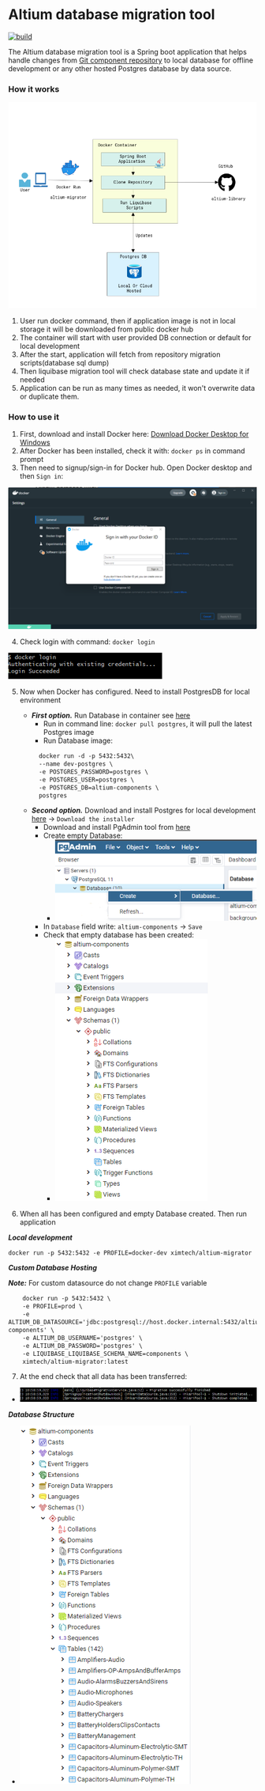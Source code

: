 # Altium database migration tool

[![build](https://github.com/ximtech/altium-migrator/actions/workflows/build.yml/badge.svg?branch=main)](https://github.com/ximtech/altium-migrator/actions/workflows/build.yml)

The Altium database migration tool is a Spring boot application that helps handle changes from
[Git component repository](https://github.com/ximtech/altium-library) to local database for offline development
or any other hosted Postgres database by data source.


### How it works

![<img width="20" height="20"/>](assets/diagram.png)

1. User run docker command, then if application image is not in local storage it will be downloaded from public docker hub
2. The container will start with user provided DB connection or default for local development
3. After the start, application will fetch from repository migration scripts(database sql dump)
4. Then liquibase migration tool will check database state and update it if needed
5. Application can be run as many times as needed, it won't overwrite data or duplicate them.


### How to use it

1. First, download and install Docker here: [Download Docker Desktop for Windows](https://www.docker.com/products/docker-desktop/)
2. After Docker has been installed, check it with: `docker ps` in command prompt
3. Then need to signup/sign-in for Docker hub. Open Docker desktop and then `Sign in`: 

![<img width="20" height="20"/>](assets/docker_config.png)

4. Check login with command: `docker login`

![<img width="20" height="20"/>](assets/docker_login.png)

5. Now when Docker has configured. Need to install PostgresDB for local environment
    - ***First option.*** Run Database in container see [here](https://hub.docker.com/_/postgres)
      - Run in command line: `docker pull postgres`, it will pull the latest Postgres image
      - Run Database image: 
      ```
        docker run -d -p 5432:5432\
        --name dev-postgres \
        -e POSTGRES_PASSWORD=postgres \
        -e POSTGRES_USER=postgres \
        -e POSTGRES_DB=altium-components \
        postgres
      ```
    - ***Second option.*** Download and install Postgres for local development [here](https://www.postgresql.org/download/windows/) -> `Download the installer`
        - Download and install PgAdmin tool from [here](https://www.pgadmin.org/)
        - Create empty Database: 
          - ![<img width="20" height="20"/>](assets/database.png)
        - In `Database` field write: `altium-components` -> `Save`
        - Check that empty database has been created: 
          - ![<img width="20" height="20"/>](assets/empty_database.png)
          
6. When all has been configured and empty Database created. Then run application

***Local development***
``` text
docker run -p 5432:5432 -e PROFILE=docker-dev ximtech/altium-migrator
```

***Custom Database Hosting***

***Note:*** For custom datasource do not change `PROFILE` variable

```text
    docker run -p 5432:5432 \
    -e PROFILE=prod \
    -e ALTIUM_DB_DATASOURCE='jdbc:postgresql://host.docker.internal:5432/altium-components' \
    -e ALTIUM_DB_USERNAME='postgres' \
    -e ALTIUM_DB_PASSWORD='postgres' \
    -e LIQUIBASE_LIQUIBASE_SCHEMA_NAME=components \
    ximtech/altium-migrator:latest
```

7. At the end check that all data has been transferred:
- ![<img width="20" height="20"/>](assets/migration_finished.png)
   
***Database Structure***
- ![<img width="20" height="20"/>](assets/success.png)
